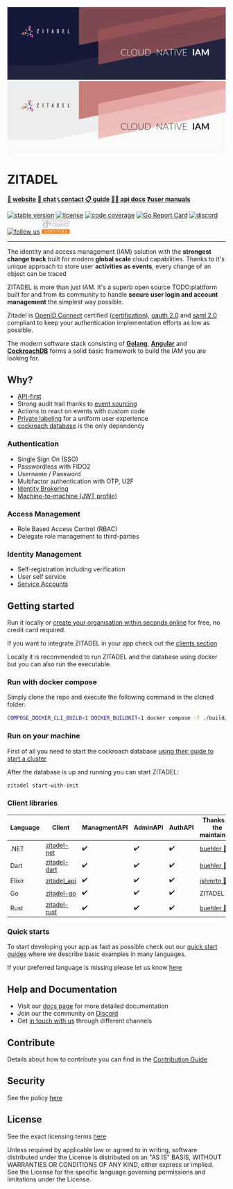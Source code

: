 <a href="https://zitadel.ch#gh-dark-mode-only"><img src="./docs/static/headers/zitadel-header-dark.png" alt="Zitadel Header" /></a>
<a href="https://zitadel.ch#gh-light-mode-only"><img src="./docs/static/headers/zitadel-header-light.png" alt="Zitadel Header" /></a>

# ZITADEL

**[🏡 website](https://zitadel.ch) [💬 chat](https://discord.gg/erh5Brh7jE) [📞 contact](https://zitadel.ch/contact/) [📋 guide](https://docs.zitadel.ch/docs/guides/overview) [🧑‍💻 api docs](https://docs.zitadel.ch/docs/apis/overview) [❓user manuals](https://docs.zitadel.ch/docs/manuals/introduction)**

[![stable version](https://badgen.net/github/release/caos/zitadel/stable)](https://github.com/caos/zitadel/releases/latest)
[![license](https://badgen.net/github/license/caos/zitadel)](#license)
[![code coverage](https://badgen.net/codecov/c/github/caos/zitadel)](https://app.codecov.io/gh/caos/zitadel)
[![Go Report Card](https://goreportcard.com/badge/github.com/caos/zitadel)](https://goreportcard.com/report/github.com/caos/zitadel)
[![discord](https://badgen.net/discord/online-members/erh5Brh7jE)](https://discord.gg/erh5Brh7jE)
[![follow us](https://badgen.net/twitter/follow/zitadel)](https://twitter.com/zitadel)
<a href="https://www.certification.openid.net/plan-detail.html?public=true&plan=w3ddtJcy0tpHL"><img src="./docs/static/logos/oidc-cert.png" alt="OpenID certification" height="35px" width="auto" /></a>

---

The identity and access management (IAM) solution with the **strongest change track** built for modern **global scale** cloud capabilities. Thanks to it's unique approach to store user **activities as events**, every change of an object can be traced

ZITADEL is more than just IAM. It's a superb open source TODO:plattform built for and from its community to handle **secure user login and account management** the simplest way possible.

Zitadel is [OpenID Connect](https://openid.net/connect) certified ([certification](https://www.certification.openid.net/plan-detail.html?public=true&plan=w3ddtJcy0tpHL)), [oauth 2.0](https://datatracker.ietf.org/doc/html/rfc6749) and [saml 2.0](https://datatracker.ietf.org/doc/html/rfc7522) compliant to keep your authentication implementation efforts as low as possible.

The modern software stack consisting of [**Golang**](https://golang.org/), [**Angular**](https://angular.io/) and [**CockroachDB**](https://www.cockroachlabs.com/) forms a solid basic framework to build the IAM you are looking for.

## Why?

- [API-first](https://docs.zitadel.ch/docs/apis/introduction)
- Strong audit trail thanks to [event sourcing](https://docs.zitadel.ch/docs/concepts/eventstore)
- Actions to react on events with custom code
- [Private labeling](https://docs.zitadel.ch/docs/guides/customization/branding) for a uniform user experience
- [cockroach database](https://www.cockroachlabs.com/) is the only dependency

### Authentication

- Single Sign On (SSO)
- Passwordless with FIDO2
- Username / Password
- Multifactor authentication with OTP, U2F
- [Identity Brokering](https://docs.zitadel.ch/docs/guides/authentication/identity-brokering)
- [Machine-to-machine (JWT profile)](https://docs.zitadel.ch/docs/guides/authentication/serviceusers)

### Access Management

- Role Based Access Control (RBAC)
- Delegate role management to third-parties

### Identity Management

- Self-registration including verification
- User self service
- [Service Accounts](https://docs.zitadel.ch/docs/guides/authentication/serviceusers)

## Getting started

Run it locally or [create your organisation within seconds online](https://accounts.zitadel.ch/register/org) for free, no credit card required.

If you want to integrate ZITADEL in your app check out the [clients section](###client-libraries)

Locally it is recommended to run ZITADEL and the database using docker but you can also run the executable.

### Run with docker compose

Simply clone the repo and execute the following command in the cloned folder:

```bash
COMPOSE_DOCKER_CLI_BUILD=1 DOCKER_BUILDKIT=1 docker compose -f ./build/local/docker-compose.yml up
```

### Run on your machine

<!--  TODO: download/install zitadel  -->

<!--  TODO: add basic start-with-init command -->
<!--  TODO: insecure, should we write logs to a file? -->
<!-- TODO: what will be printed? is it possible to open the browser and show the login screen? -->

First of all you need to start the cockroach database [using their guide to start a cluster](https://www.cockroachlabs.com/docs/v21.2/start-a-local-cluster)

After the database is up and running you can start ZITADEL:

```bash
zitadel start-with-init
```

### Client libraries

| Language | Client | ManagmentAPI | AdminAPI | AuthAPI | Thanks to the maintainers |
|----------|--------|--------------|----------|---------|---------------------------|
| .NET       | [zitadel-net](https://github.com/caos/zitadel-net) | ✔️ | ✔️ | ✔️ | [buehler 👑](https://github.com/buehler) |
| Dart       | [zitadel-dart](https://github.com/caos/zitadel-dart) | ✔️ | ✔️ | ✔️ | [buehler 👑](https://github.com/buehler) |
| Elixir     | [zitadel_api](https://github.com/jshmrtn/zitadel_api) | ✔️ | ✔️ | ✔️ | [jshmrtn 🙏🏻](https://github.com/jshmrtn) |
| Go         | [zitadel-go](https://github.com/caos/zitadel-go) | ✔️ | ✔️ | ✔️ | ZITADEL |
| Rust       | [zitadel-rust](https://crates.io/crates/zitadel) | ✔️ | ✔️ | ✔️ | [buehler 👑](https://github.com/buehler) |

### Quick starts

To start developing your app as fast as possible check out our [quick start guides](https://docs.zitadel.ch/docs/quickstarts/introduction) where we describe basic examples in many languages.

If your preferred language is missing please let us know [here](https://github.com/caos/zitadel/discussions/1717)

<!-- TODO: add more quick starts, at least for the languages with client libraries -->

## Help and Documentation

- Visit our [docs page](https://docs.zitadel.ch) for more detailed documentation
- Join our the community on [Discord](https://discord.gg/erh5Brh7jE)
- Get [in touch with us](https://zitadel.ch/contact/) through different channels

## Contribute

Details about how to contribute you can find in the [Contribution Guide](CONTRIBUTING.md)

## Security

See the policy [here](./SECURITY.md)

## License

See the exact licensing terms [here](./LICENSE)

Unless required by applicable law or agreed to in writing, software distributed under the License is distributed on an "AS IS" BASIS, WITHOUT WARRANTIES OR CONDITIONS OF ANY KIND, either express or implied. See the License for the specific language governing permissions and limitations under the License.
